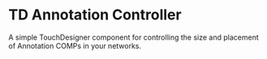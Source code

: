 # TD Annotation Controller

A simple TouchDesigner component for controlling the size and placement of Annotation COMPs in your networks.